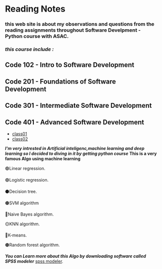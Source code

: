 # Reading Notes

### this web site is about my observations and questions from the reading assignments throughout Software Develpment - Python course with ASAC.
### *this course include :* 
## Code 102 - Intro to Software Development
## Code 201 - Foundations of Software Development
## Code 301 - Intermediate Software Development
## Code 401 - Advanced Software Development
* [class01](https://bayanbushnaq.github.io/reading-notes/code-401-python/class-01/README)
* [class02](/reading-notes/code-401-python/class-01/README.md)


***I'm very intrested in Artificial inteligenc,machine learning and deep learning so I decided to diving in it by getting python course***
**This is a very famous Algo using machine learning**


 :green_circle:Linear regression.
 
 
 :purple_circle:Logistic regression.
 
 
 :black_circle:Decision tree.
 
 
 :brown_circle:SVM algorithm
 
 
 :large_blue_circle:Naive Bayes algorithm.
 
 
 :yellow_circle:KNN algorithm.
 
 
 :red_circle:K-means.
 
 
 :orange_circle:Random forest algorithm.

***You can Learn more about this Algo by downloading software called SPSS modeler***  [spss modeler](https://www.ibm.com/analytics/spss-statistics-software).

